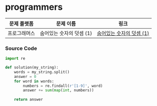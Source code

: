 # programmers

| 문제 플랫폼   | 문제 이름           | 링크                                   |
|---------------|--------------------|----------------------------------------|
| 프로그래머스          | 숨어있는 숫자의 덧셈 (1)        | [숨어있는 숫자의 덧셈 (1)](https://school.programmers.co.kr/learn/courses/30/lessons/120851) |

### Source Code
```python
import re

def solution(my_string):
    words = my_string.split()
    answer = 0
    for word in words:
        numbers = re.findall(r'[1-9]', word)  
        answer += sum(map(int, numbers))
    
    return answer
```
